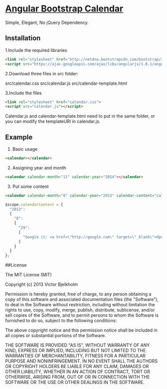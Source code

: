 ## 

# [Angular Bootstrap Calendar](http://mofas.github.io/angular-bootstrap-calendar/examples/index.html) 


Simple, Elegant, No jQuery Dependency.




## Installation

1.Include the required libraries

``` html
<link rel="stylesheet" href="http://netdna.bootstrapcdn.com/bootstrap/3.0.0/css/bootstrap.min.css">
<script src="https://ajax.googleapis.com/ajax/libs/angularjs/1.0.1/angular.min.js"></script>
```


2.Download three files in src folder:

src/calendar.css
src/calendar.js
src/calendar-template.html

3.Include the files

``` html
<link rel="stylesheet" href="calendar.css">
<script src="calendar.js"></script>
```



Calendar.js and calendar-template.html need to put in the same folder,
or you can modify the templateURl in calendar.js.

 
## Example

1. Basic usage
``` html
<calendar></calendar>
```


2. Assigning year and month
``` html
<calendar calendar-month="11" calendar-year="2014"></calendar>  
```

3. Put some content
``` html
<calendar calendar-month="8" calendar-year="2013" calendar-content="calendarContent" ></calendar>
```

``` javascript
$scope.calendarContent = {
  "2013":
  {
    "8":
    {
      "29":
      [
        "Google it: <a href=\"http://google.com\" target=\"_blank\">Open Tab</a>"
      ]
    }
  }
};    
```

##License

  The MIT License (MIT)

  Copyright (c) 2013 Victor Bjelkholm

  Permission is hereby granted, free of charge, to any person obtaining a copy
  of this software and associated documentation files (the "Software"), to deal
  in the Software without restriction, including without limitation the rights
  to use, copy, modify, merge, publish, distribute, sublicense, and/or sell
  copies of the Software, and to permit persons to whom the Software is
  furnished to do so, subject to the following conditions:

  The above copyright notice and this permission notice shall be included in
  all copies or substantial portions of the Software.

  THE SOFTWARE IS PROVIDED "AS IS", WITHOUT WARRANTY OF ANY KIND, EXPRESS OR
  IMPLIED, INCLUDING BUT NOT LIMITED TO THE WARRANTIES OF MERCHANTABILITY,
  FITNESS FOR A PARTICULAR PURPOSE AND NONINFRINGEMENT. IN NO EVENT SHALL THE
  AUTHORS OR COPYRIGHT HOLDERS BE LIABLE FOR ANY CLAIM, DAMAGES OR OTHER
  LIABILITY, WHETHER IN AN ACTION OF CONTRACT, TORT OR OTHERWISE, ARISING FROM,
  OUT OF OR IN CONNECTION WITH THE SOFTWARE OR THE USE OR OTHER DEALINGS IN
  THE SOFTWARE.

